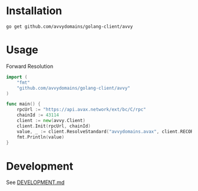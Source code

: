 
# Installation

`go get github.com/avvydomains/golang-client/avvy`

# Usage

Forward Resolution

```go
import (
    "fmt"
    "github.com/avvydomains/golang-client/avvy"
)

func main() {
    rpcUrl := "https://api.avax.network/ext/bc/C/rpc"
    chainId := 43114
    client := new(avvy.Client)
    client.Init(rpcUrl, chainId)
    value, _ := client.ResolveStandard("avvydomains.avax", client.RECORDS["EVM"])
    fmt.Println(value)
}
```

# Development

See [DEVELOPMENT.md](DEVELOPMENT.md)
